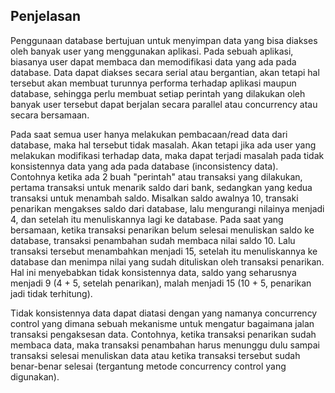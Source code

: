 ## Penjelasan

Penggunaan database bertujuan untuk menyimpan data yang bisa diakses oleh banyak user yang menggunakan aplikasi. Pada sebuah aplikasi, biasanya user dapat membaca dan memodifikasi data yang ada pada database. Data dapat diakses secara serial atau bergantian, akan tetapi hal tersebut akan membuat turunnya performa terhadap aplikasi maupun database, sehingga perlu membuat setiap perintah yang dilakukan oleh banyak user tersebut dapat berjalan secara parallel atau concurrency atau secara bersamaan.

Pada saat semua user hanya melakukan pembacaan/read data dari database, maka hal tersebut tidak masalah. Akan tetapi jika ada user yang melakukan modifikasi terhadap data, maka dapat terjadi masalah pada tidak konsistennya data yang ada pada database (inconsistency data). Contohnya ketika ada 2 buah "perintah" atau transaksi yang dilakukan, pertama transaksi untuk menarik saldo dari bank, sedangkan yang kedua transaksi untuk menambah saldo. Misalkan saldo awalnya 10, transaki penarikan mengakses saldo dari database, lalu mengurangi nilainya menjadi 4, dan setelah itu menuliskannya lagi ke database. Pada saat yang bersamaan, ketika transaksi penarikan belum selesai menuliskan saldo ke database, transaksi penambahan sudah membaca nilai saldo 10. Lalu transaksi tersebut menambahkan menjadi 15, setelah itu menuliskannya ke database dan menimpa nilai yang sudah dituliskan oleh transaksi penarikan. Hal ini menyebabkan tidak konsistennya data, saldo yang seharusnya menjadi 9 (4 + 5, setelah penarikan), malah menjadi 15 (10 + 5, penarikan jadi tidak terhitung).

Tidak konsistennya data dapat diatasi dengan yang namanya concurrency control yang dimana sebuah mekanisme untuk mengatur bagaimana jalan transaksi pengaksesan data. Contohnya, ketika transaksi penarikan sudah membaca data, maka transaksi penambahan harus menunggu dulu sampai transaksi selesai menuliskan data atau ketika transaksi tersebut sudah benar-benar selesai (tergantung metode concurrency control yang digunakan).
